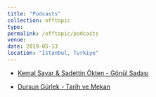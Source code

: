 ```yaml
---
title: "Podcasts"
collection: offtopic
type: 
permalink: /offtopic/podcasts
venue: 
date: 2019-05-13
location: "Istanbul, Turkiye"
---
```


* [Kemal Sayar & Sadettin Ökten - Gönül Sadası](https://podcasts.apple.com/tr/podcast/kemal-sayar-sadettin-%C3%B6kten-g%C3%B6n%C3%BCl-sadas%C4%B1/id1420197198)

* [Dursun Gürlek - Tarih ve Mekan](https://podcasts.apple.com/tr/podcast/dursun-g%C3%BCrlek-tarih-ve-mekan/id1469444898)
